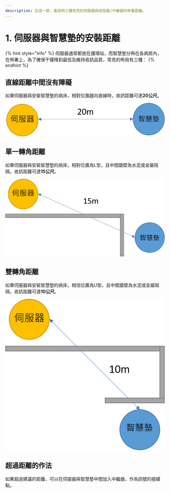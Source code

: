 ```yaml
---
description: 在這一節，會說明三種常見的伺服器與收發器/中繼器的佈署距離。
---
```


# 1. 伺服器與智慧墊的安裝距離

{% hint style="info" %}
伺服器通常都放在護理站，而智慧墊分佈在各病房內，在佈署上，為了確保干擾降到最低及維持收訊品質，常見的佈局有三種：
{% endhint %}

## 直線距離中間沒有障礙

如果伺服器與安裝智慧墊的病床，相對位置趨向直線時，收訊距離可達**20公尺**。

![](.gitbook/assets/zhi-xian-shou-xun.png)

## 單一轉角距離

如果伺服器與安裝智慧墊的病床，相對位置為L型，且中間牆壁為水泥或金屬阻隔，收訊距離可達**15公尺**。

![](.gitbook/assets/l-shou-xun%20%281%29.png)

## 雙轉角距離

如果伺服器與安裝智慧墊的病床，相信位置為U型，且中間牆壁為水泥或金屬阻隔，收訊距離可達**10公尺**。

![](.gitbook/assets/u-shou-xun%20%281%29.png)

## 超過距離的作法

如果超過建議的距離，可以在伺服器與智慧墊中間加入中繼器，作為訊號的接續點。

